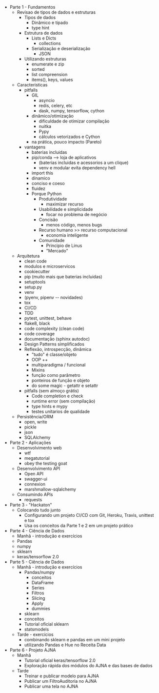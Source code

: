- Parte 1 - Fundamentos
    - Revisao de tipos de dados e estruturas
      - Tipos de dados
         - Dinâmico e tipado
         - type hint
      - Estrutura de dados
         - Lists e Dicts
            - collections
         - Serialização e deserialização
            - JSON
      - Utilizando estruturas
        - enumerate e zip
        - sorted
        - list compreension
        - items(), keys, values
    - Caracteristicas
      - pitfalls
        - GIL
          - asyncio
          - redis, celery, etc
          - dask, numpy, tensorflow, cython
        - dinâmico/otimização
          - dificuldade de otimizar compilação
          - nuitka
          - Pypy
          - cálculos vetorizados e Cython
        - na prática, pouco impacto (Pareto)
      - vantagens
        - baterias incluidas
        - pip/conda --> loja de aplicativos
          - (baterias incluidas e acessorios a um clique)
          - venv e modular evita dependency hell
        - import this
        - dinamico
        - conciso e coeso
        - fluidez
        - Porque Python
          - Produtividade
            - maximizar recurso
          - Usabilidade e simplicidade
            - focar no problema de negócio
          - Concisão
            - menos código, menos bugs
          - Recurso humano >> recurso computacional
            - economia inteligente
          - Comunidade
            - Principio de Linus
            - "Mercado"
    - Arquitetura
      - clean code
      - modulos e microservicos
      - cookiecutter
      - pip (muito mais que baterias incluidas)
      - setuptools
      - setup.py
      - venv
      - (pyenv, pipenv -- novidades)
      - tox
      - CI/CD
      - TDD
      - pytest, unittest, behave
      - flake8, black
      - code complexity (clean code)
      - code coverage
      - documentação (sphinx autodoc)
      - Design Patterns simplificados
      - Reflexão, introspecção, dinâmica
        - "tudo" é classe/objeto
        - OOP ++
        - multiparadigma / funcional
        - Mixins
        - função como parâmetro
        - ponteiros de função e objeto
        - do some magic - getattr e setattr
      - pitfalls (sem almoço grátis)
        - Code completion e check
        - runtime error (sem compilação)
        - type hints e mypy
        - testes unitarios de qualidade 
    - Persistência/ORM
      - open, write
      - pickle
      - json
      - SQLAlchemy
- Parte 2 - Aplicações
    - Desenvolvimento web
      - wtf
      - megatutorial
      - obey the testing goat
    - Desenvolvimento API
      - Open API
      - swagger-ui
      - connexion
      - marshmallow-sqlalchemy
    - Consumindo APIs
      - requests
- Parte 3 - "Hackaton"
    - Colocando tudo junto
      - Configurando um projeto CI/CD com Git, Heroku, Travis, unittest e tox
      - Usa os conceitos da Parte 1 e 2 em um projeto prático
- Parte 4 - Ciência de Dados
    - Manhã - introdução e exercícios
    - Pandas
    - numpy
    - sklearn
    - keras/tensorflow 2.0
- Parte 5 - Ciência de Dados
    - Manhã - introdução e exercícios
        - Pandas/numpy
          - conceitos
          - DataFrame
          - Series
          - Filtros
          - Slicing
          - Apply
          - dummies
        - sklearn
         - conceitos
         - Tutorial oficial sklearn
        - statsmodels
    - Tarde - exercícios
       - combinando sklearn e pandas em um mini projeto
       - utilizando Pandas e Hue no Receita Data
- Parte 6 - Projeto AJNA
    - Manhã
        - Tutorial oficial keras/tensorflow 2.0
        - Exploração rápida dos módulos do AJNA e das bases de dados
    - Tarde
        - Treinar e publicar modelo para AJNA
        - Publicar um FiltroAuditoria no AJNA
        - Publicar uma tela no AJNA

